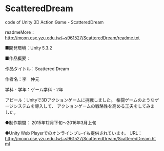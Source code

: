 # ScatteredDream
code of Unity 3D Action Game - ScatteredDream

readmeMore：http://moon.cse.yzu.edu.tw/~s961527/ScatteredDream/readme.txt

■開発環境：Unity 5.3.2

■作品概要：

作品タイトル：Scattered Dream

作者名：李　仲元

学科・学年：ゲーム学科・2年

アピール：Unityで3Dアクションゲームに挑戦しました。 格闘ゲームのようなゲージシステムを導入して、 アクションゲームの戦略性を高める工夫をしてみました。

●制作期間： 2015年12月下旬～2016年3月上旬

●Unity Web Playerでのオンラインプレイも提供されています。 URL：http://moon.cse.yzu.edu.tw/~s961527/ScatteredDream/ScatteredDream.html
